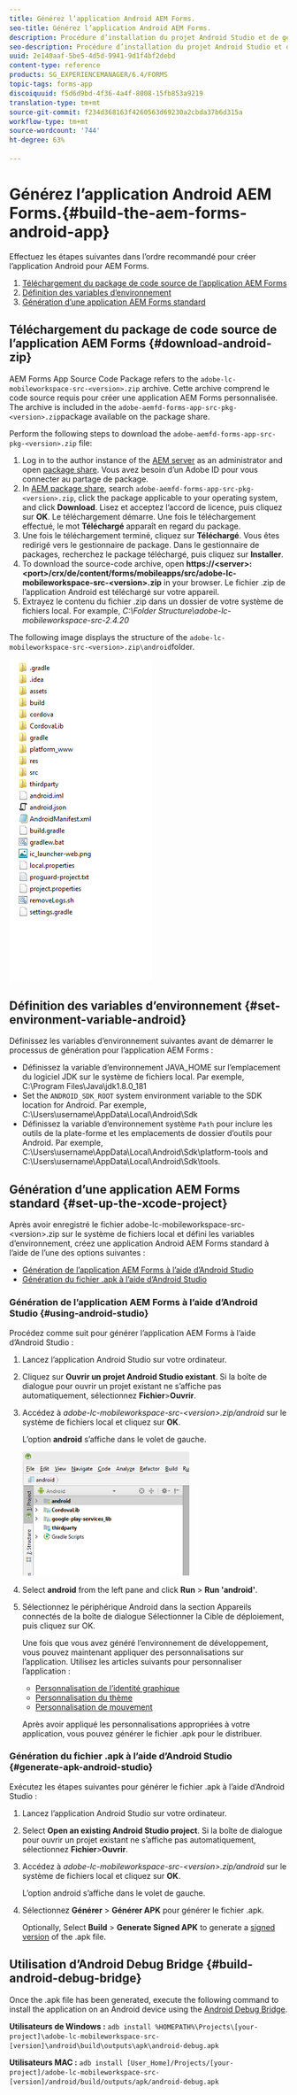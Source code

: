 ```yaml
---
title: Générez l’application Android AEM Forms.
seo-title: Générez l’application Android AEM Forms.
description: Procédure d’installation du projet Android Studio et de génération du fichier .apk pour l’application AEM Forms pour Android
seo-description: Procédure d’installation du projet Android Studio et de génération du fichier .apk pour l’application AEM Forms pour Android
uuid: 2e140aaf-5be5-4d5d-9941-9d1f4bf2debd
content-type: reference
products: SG_EXPERIENCEMANAGER/6.4/FORMS
topic-tags: forms-app
discoiquuid: f5d6d9bd-4f36-4a4f-8008-15fb853a9219
translation-type: tm+mt
source-git-commit: f234d368163f4260563d69230a2cbda37b6d315a
workflow-type: tm+mt
source-wordcount: '744'
ht-degree: 63%

---
```



# Générez l’application Android AEM Forms.{#build-the-aem-forms-android-app}

Effectuez les étapes suivantes dans l’ordre recommandé pour créer l’application Android pour AEM Forms.

1. [Téléchargement du package de code source de l’application AEM Forms](#download-android-zip)
1. [Définition des variables d’environnement](#set-environment-variable-android)
1. [Génération d’une application AEM Forms standard](#set-up-the-xcode-project)

## Téléchargement du package de code source de l’application AEM Forms {#download-android-zip}

AEM Forms App Source Code Package refers to the `adobe-lc-mobileworkspace-src-<version>.zip` archive. Cette archive comprend le code source requis pour créer une application AEM Forms personnalisée. The archive is included in the `adobe-aemfd-forms-app-src-pkg-<version>.zip`package available on the package share.

Perform the following steps to download the `adobe-aemfd-forms-app-src-pkg-<version>.zip` file:

1. Log in to the author instance of the [AEM server](http://localhost:4502/) as an administrator and open [package share](http://localhost:4502/crx/packageshare). Vous avez besoin d’un Adobe ID pour vous connecter au partage de package.
1. In [AEM package share](http://localhost:4502/crx/packageshare/login.html), search `adobe-aemfd-forms-app-src-pkg-<version>.zip`, click the package applicable to your operating system, and click **Download**. Lisez et acceptez l’accord de licence, puis cliquez sur **OK**. Le téléchargement démarre. Une fois le téléchargement effectué, le mot **Téléchargé** apparaît en regard du package.
1. Une fois le téléchargement terminé, cliquez sur **Téléchargé**. Vous êtes redirigé vers le gestionnaire de package. Dans le gestionnaire de packages, recherchez le package téléchargé, puis cliquez sur **Installer**.
1. To download the source-code archive, open **https://&lt;server>:&lt;port>/crx/de/content/forms/mobileapps/src/adobe-lc-mobileworkspace-src-&lt;version>.zip** in your browser. Le fichier .zip de l’application Android est téléchargé sur votre appareil.
1. Extrayez le contenu du fichier .zip dans un dossier de votre système de fichiers local. For example, *C:\Folder Structure\adobe-lc-mobileworkspace-src-2.4.20*

The following image displays the structure of the `adobe-lc-mobileworkspace-src-<version>.zip\android`folder.

![zip_android_folder_structure](assets/zip_android_folder_structure.png)

## Définition des variables d’environnement {#set-environment-variable-android}

Définissez les variables d’environnement suivantes avant de démarrer le processus de génération pour l’application AEM Forms :

* Définissez la variable d’environnement JAVA_HOME sur l’emplacement du logiciel JDK sur le système de fichiers local. Par exemple, C:\Program Files\Java\jdk1.8.0_181
* Set the `ANDROID_SDK_ROOT` system environment variable to the SDK location for Android. Par exemple, C:\Users\username\AppData\Local\Android\Sdk
* Définissez la variable d’environnement système `Path` pour inclure les outils de la plate-forme et les emplacements de dossier d’outils pour Android. Par exemple, C:\Users\username\AppData\Local\Android\Sdk\platform-tools and C:\Users\username\AppData\Local\Android\Sdk\tools.

## Génération d’une application AEM Forms standard {#set-up-the-xcode-project}

Après avoir enregistré le fichier adobe-lc-mobileworkspace-src-&lt;version>.zip sur le système de fichiers local et défini les variables d’environnement, créez une application Android AEM Forms standard à l’aide de l’une des options suivantes :

* [Génération de l’application AEM Forms à l’aide d’Android Studio](#using-android-studio)
* [Génération du fichier .apk à l’aide d’Android Studio](#generate-apk-android-studio)

### Génération de l’application AEM Forms à l’aide d’Android Studio {#using-android-studio}

Procédez comme suit pour générer l’application AEM Forms à l’aide d’Android Studio :

1. Lancez l’application Android Studio sur votre ordinateur.
1. Cliquez sur **Ouvrir un projet Android Studio existant**. Si la boîte de dialogue pour ouvrir un projet existant ne s’affiche pas automatiquement, sélectionnez **Fichier**>**Ouvrir**.
1. Accédez à *adobe-lc-mobileworkspace-src-&lt;version>.zip/android* sur le système de fichiers local et cliquez sur **OK**.

   L’option **android** s’affiche dans le volet de gauche.

   ![android_folder_studio](assets/android_folder_studio.png)

1. Select **android** from the left pane and click **Run** > **Run &#39;android&#39;**.
1. Sélectionnez le périphérique Android dans la section Appareils connectés de la boîte de dialogue Sélectionner la Cible de déploiement, puis cliquez sur OK.

   Une fois que vous avez généré l’environnement de développement, vous pouvez maintenant appliquer des personnalisations sur l’application. Utilisez les articles suivants pour personnaliser l’application :

   * [Personnalisation de l’identité graphique](/help/forms/using/branding-customization.md)
   * [Personnalisation du thème](/help/forms/using/theme-customization.md)
   * [Personnalisation de mouvement](/help/forms/using/gesture-customization.md)

   Après avoir appliqué les personnalisations appropriées à votre application, vous pouvez générer le fichier .apk pour le distribuer.

### Génération du fichier .apk à l’aide d’Android Studio {#generate-apk-android-studio}

Exécutez les étapes suivantes pour générer le fichier .apk à l’aide d’Android Studio :

1. Lancez l’application Android Studio sur votre ordinateur.
1. Select **Open an existing Android Studio project**. Si la boîte de dialogue pour ouvrir un projet existant ne s’affiche pas automatiquement, sélectionnez **Fichier**>**Ouvrir**.
1. Accédez à *adobe-lc-mobileworkspace-src-&lt;version>.zip/android* sur le système de fichiers local et cliquez sur **OK**.

   L’option android s’affiche dans le volet de gauche.

1. Sélectionnez **Générer** > **Générer APK** pour générer le fichier .apk.

   Optionally, Select **Build** > **Generate Signed APK** to generate a [signed version](https://developer.android.com/studio/publish/app-signing) of the .apk file.

## Utilisation d’Android Debug Bridge {#build-android-debug-bridge}

Once the .apk file has been generated, execute the following command to install the application on an Android device using the [Android Debug Bridge](https://developer.android.com/tools/help/adb.html).

**Utilisateurs de Windows :** `adb install %HOMEPATH%\Projects\[your-project]\adobe-lc-mobileworkspace-src-[version]\android\build\outputs\apk\android-debug.apk`

**Utilisateurs MAC :** `adb install [User_Home]/Projects/[your-project]/adobe-lc-mobileworkspace-src-[version]/android/build/outputs/apk/android-debug.apk`
